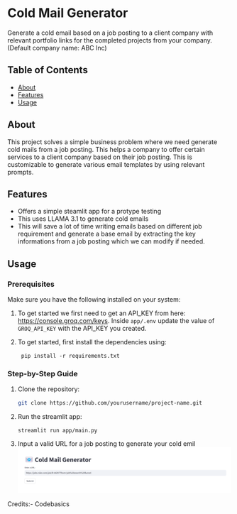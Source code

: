 # Cold Mail Generator

Generate a cold email based on a job posting to a client company with relevant portfolio links for the completed projects from your company. (Default company name: ABC Inc)

## Table of Contents

- [About](#about)
- [Features](#features)
- [Usage](#installation)


## About

This project solves a simple business problem where we need generate cold mails from a job posting. This helps a company to offer certain services to a client company based on their job posting. This is customizable to generate various email templates by using relevant prompts.


## Features

- Offers a simple steamlit app for a protype testing
- This uses LLAMA 3.1 to generate cold emails
- This will save a lot of time writing emails based on different job requirement and generate a base email by extracting the key informations from a job posting which we can modify if needed.

## Usage

### Prerequisites

Make sure you have the following installed on your system:
1. To get started we first need to get an API_KEY from here: https://console.groq.com/keys. Inside `app/.env` update the value of `GROQ_API_KEY` with the API_KEY you created.

2. To get started, first install the dependencies using:
    ```commandline
     pip install -r requirements.txt

### Step-by-Step Guide

1. Clone the repository:

   ```bash
   git clone https://github.com/yourusername/project-name.git
   ```

2. Run the streamlit app:
   ```commandline
   streamlit run app/main.py
   ```
3. Input a valid URL for a job posting to generate your cold emil
![streamlit app interface](interface.png)


Credits:- Codebasics